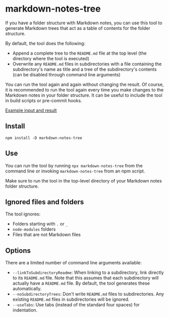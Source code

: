 # markdown-notes-tree

If you have a folder structure with Markdown notes, you can use this tool to generate Markdown trees that act as a table of contents for the folder structure.

By default, the tool does the following:

-   Append a complete tree to the `README.md` file at the top level (the directory where the tool is executed)
-   Overwrite any `README.md` files in subdirectories with a file containing the subdirectory's name as title and a tree of the subdirectory's contents (can be disabled through command line arguments)

You can run the tool again and again without changing the result. Of course, it is recommended to run the tool again every time you make changes to the Markdown notes in your folder structure. It can be useful to include the tool in build scripts or pre-commit hooks.

[Example input and result](test-data/basics)

## Install

```
npm install -D markdown-notes-tree
```

## Use

You can run the tool by running `npx markdown-notes-tree` from the command line or invoking `markdown-notes-tree` from an npm script.

Make sure to run the tool in the top-level directory of your Markdown notes folder structure.

## Ignored files and folders

The tool ignores:

-   Folders starting with `.` or `_`
-   `node-modules` folders
-   Files that are not Markdown files

## Options

There are a limited number of command line arguments available:

-   `--linkToSubdirectoryReadme`: When linking to a subdirectory, link directly to its `README.md` file. Note that this assumes that each subdirectory will actually have a `README.md` file. By default, the tool generates these automatically.
-   `--noSubdirectoryTrees`: Don't write `README.md` files to subdirectories. Any existing `README.md` files in subdirectories will be ignored.
-   `--useTabs`: Use tabs (instead of the standard four spaces) for indentation.
